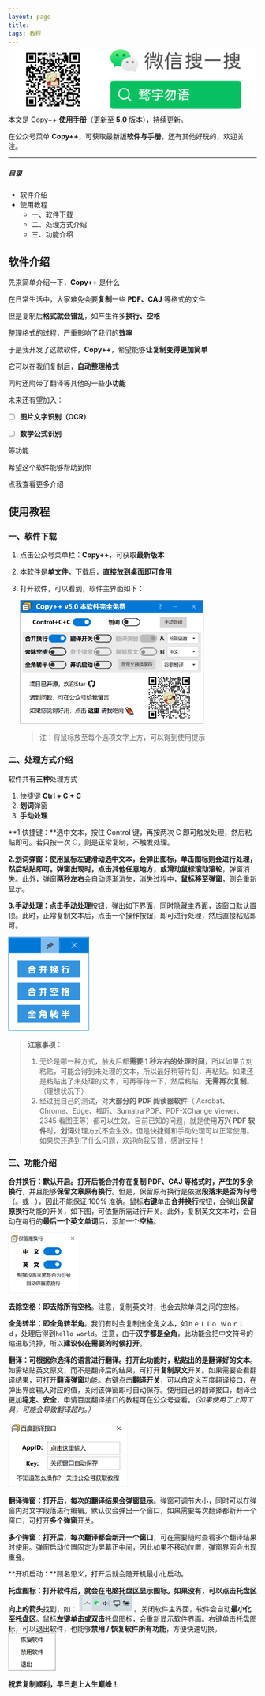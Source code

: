 ```yaml
---
layout: page
title:
tags: 教程
---
```


<p style="margin: -10px; text-align: center">
    <img src="/assets/img/gzh.png" alt="公众号图片" width="500" />
</p>

本文是 Copy++ **使用手册**（更新至 **5.0** 版本），持续更新。

在公众号菜单 **Copy++**，可获取最新版**软件与手册**，还有其他好玩的，欢迎关注。

---

##### 目录

- 软件介绍
- 使用教程
  - 一、软件下载
  - 二、处理方式介绍
  - 三、功能介绍

## 软件介绍

先来简单介绍一下，**Copy++** 是什么

在日常生活中，大家难免会要**复制**一些 **PDF、CAJ** 等格式的文件

但是复制后**格式就会错乱**，如产生许多**换行、空格**

整理格式的过程，严重影响了我们的**效率**

于是我开发了这款软件，**Copy++**，希望能够**让复制变得更加简单**

它可以在我们复制后，**自动整理格式**

同时还附带了翻译等其他的一些**小功能**

未来还有望加入：

- [ ] **图片文字识别（OCR）**

- [ ] **数学公式识别**

等功能

希望这个软件能够帮助到你

点我查看更多介绍

## 使用教程

### 一、软件下载

1. 点击公众号菜单栏：**Copy++**，可获取**最新版本**

2. 本软件是**单文件**，下载后，**直接放到桌面即可食用**

3. 打开软件，可以看到，软件主界面如下：

   <img src="/assets/img/HandBook/Main.png" alt="主界面" style="zoom: 67%;" />

   > 注：将鼠标放至每个选项文字上方，可以得到使用提示

### 二、处理方式介绍

软件共有**三种**处理方式

1. 快捷键 **Ctrl + C + C**
2. **划词**弹窗
3. **手动处理**

**1.快捷键：**选中文本，按住 Control 键，再按两次 C 即可触发处理，然后粘贴即可。若只按一次 C，则是正常复制，不触发处理。

**2.划词弹窗：**使用鼠标左键滑动选中文本，会弹出图标，**单击图标**则会进行处理，然后粘贴即可。弹窗出现时，**点击其他任意地方**，或**滑动鼠标滚动滚轮**，弹窗消失。此外，弹窗**两秒左右**会自动逐渐消失，消失过程中，**鼠标移至弹窗**，则会重新显示。

**3.手动处理：**点击**手动处理**按钮，弹出如下界面，同时隐藏主界面，该窗口默认置顶。此时，正常复制文本后，点击一个操作按钮，即可进行处理，然后直接粘贴即可。

<img src="\assets\img\HandBook\Manual.png" alt="手动处理界面" style="zoom:50%;" />

> **注意事项**：
>
> 1. 无论是哪一种方式，触发后都**需要 1 秒左右的处理时间**，所以如果立刻粘贴，可能会得到未处理的文本，所以最好稍等片刻，再粘贴。如果还是粘贴出了未处理的文本，可再等待一下，然后粘贴，**无需再次复制**。（理想状况下）
> 2. 经过我自己的测试，对**大部分的 PDF 阅读器软件**（ Acrobat、Chrome、Edge、福昕、Sumatra PDF、PDF-XChange Viewer、2345 看图王等）都可以生效。目前已知的问题，就是使用**万兴 PDF 软件**时，**划词**处理方式不会生效，但是快捷键和手动处理可以正常使用。如果您还遇到了什么问题，欢迎向我反馈，感谢支持！

### 三、功能介绍

**合并换行：**默认开启。打开后能合并你在复制 **PDF、CAJ** 等格式时，产生的**多余换行**，并且能够**保留文章原有换行**。但是，保留原有换行是依据**段落末是否为句号**（。或 . ），因此不能保证 100% 准确。鼠标**右键**单击**合并换行**按钮，会弹出**保留原换行**功能的开关，如下图，可依据所需进行开关。此外，复制英文文本时，会自动在每行的**最后一个英文单词**后，添加一个**空格**。

<img src="\assets\img\HandBook\Remain.png" alt="保留原换行开关" style="zoom:33%;" />

**去除空格：**即**去除所有空格**。注意，复制英文时，也会去除单词之间的空格。

**全角转半：**即**全角转半角**。我们有时会复制出全角文本，如`ｈｅｌｌｏ ｗｏｒｌｄ`，处理后得到`hello world`。注意，由于**汉字都是全角**，此功能会把中文符号的缩进取消掉，所以**建议仅在需要的时候打开**。

**翻译：**可根据你选择的语言进行翻译。打开此功能时，粘贴出的是**翻译好的文本**。如需粘贴英文原文，而不是翻译后的结果，可打开**复制原文**开关。如果需要查看翻译结果，可打开**翻译弹窗**功能。右键点击**翻译开关**，可以自定义百度翻译接口，在弹出界面输入对应的值，关闭该弹窗即可自动保存。使用自己的翻译接口，翻译会更加**稳定、安全**，申请百度翻译接口的教程可在公众号查看。_（如果使用了上网工具，可能会导致翻译超时。）_

<img src="\assets\img\HandBook\Baidu.png" alt="百度翻译接口输入" style="zoom: 80%;" />

**翻译弹窗：**打开后，每次的翻译结果会**弹窗显示**。弹窗可调节大小，同时可以在弹窗内对文字段落进行编辑。默认仅会弹出一个窗口，如果需要每次翻译都新开一个窗口，可打开**多个弹窗**开关。

**多个弹窗：**打开后，每次翻译都会**新开一个窗口**，可在需要随时查看多个翻译结果时使用。弹窗启动位置固定为屏幕正中间，因此如果不移动位置，弹窗界面会出现重叠。

**开机启动：**顾名思义，打开后就会随开机最小化启动。

**托盘图标：**打开软件后，就会在电脑托盘区显示图标。如果没有，可以点击托盘区**向上的箭头**找到，如： <img src="\assets\img\HandBook\SystemTray.png" alt="百度翻译接口输入" style="zoom: 33%;" /> 。关闭软件主界面，软件会自动**最小化至托盘区**。鼠标**左键单击或双击**托盘图标，会重新显示软件界面。右键单击托盘图标，可以退出软件，也能够**禁用 / 恢复软件所有功能**，方便快速切换。<img src="\assets\img\HandBook\Tray.png" alt="百度翻译接口输入" style="zoom: 33%;" />

**祝君复制顺利，早日走上人生巅峰！**
